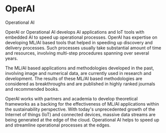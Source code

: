 # OperAI
Operational AI

OperAI or Operational AI develops AI applications and IoT tools with embedded AI to speed up operational processes. OperAI has expertise on developing ML/AI based tools that helped in speeding up discovery and delivery processes. Such processes usually take substantial amount of time and resources, involving multi-step procedures spanning over several years.

The ML/AI based applications and methodologies developed in the past, involving image and numerical data, are currently used in research and development. The results of these ML/AI based methodologies are considered as breakthroughs and are published in highly ranked journals and recommended books.
 
OperAI works with partners and academia to develop theoretical frameworks as a backing for the effectiveness of ML/AI applications within the sustainability perspective. With today's unprecedented growth of the Internet of things (IoT) and connected devices, massive data streams are being generated at the edge of the cloud. Operational AI helps to speed up and streamline operational processes ​at the edges.
